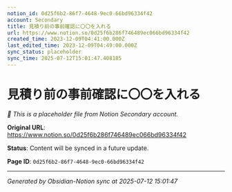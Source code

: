 ```yaml
---
notion_id: 0d25f6b2-86f7-4648-9ec0-66bd96334f42
account: Secondary
title: 見積り前の事前確認に〇〇を入れる
url: https://www.notion.so/0d25f6b286f746489ec066bd96334f42
created_time: 2023-12-09T04:41:00.000Z
last_edited_time: 2023-12-09T04:49:00.000Z
sync_status: placeholder
sync_time: 2025-07-12T15:01:47.408185
---
```


# 見積り前の事前確認に〇〇を入れる

*🔄 This is a placeholder file from Notion Secondary account.*

**Original URL**: https://www.notion.so/0d25f6b286f746489ec066bd96334f42

**Status**: Content will be synced in a future update.

**Page ID**: `0d25f6b2-86f7-4648-9ec0-66bd96334f42`

---

*Generated by Obsidian-Notion sync at 2025-07-12 15:01:47*
